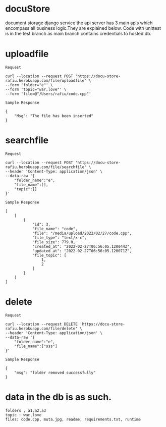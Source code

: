 # docuStore
document storage django service
the api server has 3 main apis which encompass all business logic.They are explained below.
Code with unittest is in the test branch  as main branch contains credentials to hosted db.


# uploadfile

`Request`
```
curl --location --request POST 'https://docu-store-rafiu.herokuapp.com/file/uploadfile' \
--form 'folder="e"' \
--form 'topic="war,love"' \
--form 'file=@"/Users/rafiu/code.cpp"'
```
`Sample Response`
```
{
    "Msg": "The file has been inserted"
}
```

# searchfile

`Request`
```
curl --location --request POST 'https://docu-store-rafiu.herokuapp.com/file/searchfile' \
--header 'Content-Type: application/json' \
--data-raw '{
    "folder_name":"e",
    "file_name":[],
    "topic":[]
}'
```
`Sample Response`
```
[
    [
        {
            "id": 3,
            "file_name": "code",
            "file": "/media/upload/2022/02/27/code.cpp",
            "file_type": "text/x-c",
            "file_size": 779.0,
            "created_at": "2022-02-27T06:56:05.120044Z",
            "updated_at": "2022-02-27T06:56:05.120071Z",
            "file_topic": [
                1,
                2
            ]
        }
    ]
]
```

# delete

`Request`
```
curl --location --request DELETE 'https://docu-store-rafiu.herokuapp.com/file/delete' \
--header 'Content-Type: application/json' \
--data-raw '{
    "folder_name":"e",
    "file_name":["sss"]
}'
```
`Sample Response`

```
{
    "msg": "folder removed successfully"
}
```
# data in the db is as such.
```
folders , a1,a2,a3
topic : war,love
files: code.cpp, muta.jpg, readme, requirements.txt, runtime
```
